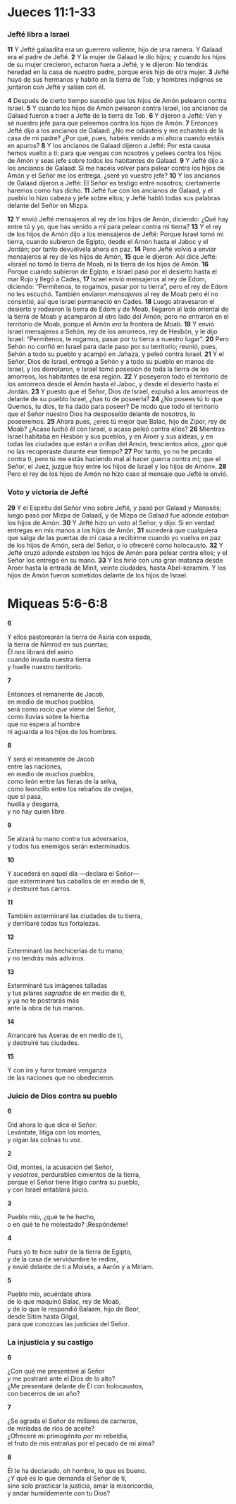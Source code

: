 # Jueces 11:1-33

### **Jefté libra a Israel**

**11** Y Jefté galaadita era un guerrero valiente, hijo de una ramera. Y Galaad era el padre de Jefté. **2** Y la mujer de Galaad le dio hijos; y cuando los hijos de su mujer crecieron, echaron fuera a Jefté, y le dijeron: No tendrás heredad en la casa de nuestro padre, porque eres hijo de otra mujer. **3** Jefté huyó de sus hermanos y habitó en la tierra de Tob; y hombres indignos se juntaron con Jefté y salían con él.

**4** Después de cierto tiempo sucedió que los hijos de Amón pelearon contra Israel. **5** Y cuando los hijos de Amón pelearon contra Israel, los ancianos de Galaad fueron a traer a Jefté de la tierra de Tob. **6** Y dijeron a Jefté: Ven y sé nuestro jefe para que peleemos contra los hijos de Amón. **7** Entonces Jefté dijo a los ancianos de Galaad: ¿No me odiasteis y me echasteis de la casa de mi padre? ¿Por qué, pues, habéis venido a mí ahora cuando estáis en apuros? **8** Y los ancianos de Galaad dijeron a Jefté: Por esta causa hemos vuelto a ti: para que vengas con nosotros y pelees contra los hijos de Amón y seas jefe sobre todos los habitantes de Galaad. **9** Y Jefté dijo a los ancianos de Galaad: Si me hacéis volver para pelear contra los hijos de Amón y el Señor me los entrega, ¿seré yo vuestro jefe? **10** Y los ancianos de Galaad dijeron a Jefté: El Señor es testigo entre nosotros; ciertamente haremos como has dicho. **11** Jefté fue con los ancianos de Galaad, y el pueblo lo hizo cabeza y jefe sobre ellos; y Jefté habló todas sus palabras delante del Señor en Mizpa.

**12** Y envió Jefté mensajeros al rey de los hijos de Amón, diciendo: ¿Qué hay entre tú y yo, que has venido a mí para pelear contra mi tierra? **13** Y el rey de los hijos de Amón dijo a los mensajeros de Jefté: Porque Israel tomó mi tierra, cuando subieron de Egipto, desde el Arnón hasta el Jaboc y el Jordán; por tanto devuélvela ahora en paz. **14** Pero Jefté volvió a enviar mensajeros al rey de los hijos de Amón, **15** que le dijeron: Así dice Jefté: «Israel no tomó la tierra de Moab, ni la tierra de los hijos de Amón. **16** Porque cuando subieron de Egipto, e Israel pasó por el desierto hasta el mar Rojo y llegó a Cades, **17** Israel envió mensajeros al rey de Edom, diciendo: “Permítenos, te rogamos, pasar por tu tierra”, pero el rey de Edom no les escuchó. También enviaron *mensajeros* al rey de Moab pero él no consintió, así que Israel permaneció en Cades. **18** Luego atravesaron el desierto y rodearon la tierra de Edom y de Moab, llegaron al lado oriental de la tierra de Moab y acamparon al otro lado del Arnón; pero no entraron en el territorio de Moab, porque el Arnón *era* la frontera de Moab. **19** Y envió Israel mensajeros a Sehón, rey de los amorreos, rey de Hesbón, y le dijo Israel: “Permítenos, te rogamos, pasar por tu tierra a nuestro lugar”. **20** Pero Sehón no confió en Israel para darle paso por su territorio; reunió, pues, Sehón a todo su pueblo y acampó en Jahaza, y peleó contra Israel. **21** Y el Señor, Dios de Israel, entregó a Sehón y a todo su pueblo en manos de Israel, y los derrotaron, e Israel tomó posesión de toda la tierra de los amorreos, los habitantes de esa región. **22** Y poseyeron todo el territorio de los amorreos desde el Arnón hasta el Jaboc, y desde el desierto hasta el Jordán. **23** Y puesto que el Señor, Dios de Israel, expulsó a los amorreos de delante de su pueblo Israel, ¿has tú de poseerla? **24** ¿No posees tú lo que Quemos, tu dios, te ha dado para poseer? De modo que todo el territorio que el Señor nuestro Dios ha desposeído delante de nosotros, lo poseeremos. **25** Ahora pues, ¿eres tú mejor que Balac, hijo de Zipor, rey de Moab? ¿Acaso luchó él con Israel, o acaso peleó contra ellos? **26** Mientras Israel habitaba en Hesbón y sus pueblos, y en Aroer y sus aldeas, y en todas las ciudades que están a orillas del Arnón, trescientos años, ¿por qué no las recuperaste durante ese tiempo? **27** Por tanto, yo no he pecado contra ti, pero tú me estás haciendo mal al hacer guerra contra mí; que el Señor, el Juez, juzgue hoy entre los hijos de Israel y los hijos de Amón». **28** Pero el rey de los hijos de Amón no hizo caso al mensaje que Jefté le envió.

### **Voto y victoria de Jefté**

**29** Y el Espíritu del Señor vino sobre Jefté, y pasó por Galaad y Manasés; luego pasó por Mizpa de Galaad, y de Mizpa de Galaad fue adonde *estaban* los hijos de Amón. **30** Y Jefté hizo un voto al Señor, y dijo: Si en verdad entregas en mis manos a los hijos de Amón, **31** sucederá que cualquiera que salga de las puertas de mi casa a recibirme cuando yo vuelva en paz de los hijos de Amón, será del Señor, o lo ofreceré como holocausto. **32** Y Jefté cruzó adonde *estaban* los hijos de Amón para pelear contra ellos; y el Señor los entregó en su mano. **33** Y los hirió con una gran matanza desde Aroer hasta la entrada de Minit, veinte ciudades, hasta Abel-keramim. Y los hijos de Amón fueron sometidos delante de los hijos de Israel.

# Miqueas 5:6-6:8

**6** 

Y ellos pastorearán la tierra de Asiria con espada,  
la tierra de Nimrod en sus puertas;  
Él *nos* librará del asirio  
cuando invada nuestra tierra  
y huelle nuestro territorio.

**7** 

Entonces el remanente de Jacob,  
en medio de muchos pueblos,  
será como rocío *que viene* del Señor,  
como lluvias sobre la hierba  
que no espera al hombre  
ni aguarda a los hijos de los hombres.

**8** 

Y será el remanente de Jacob  
entre las naciones,  
en medio de muchos pueblos,  
como león entre las fieras de la selva,  
como leoncillo entre los rebaños de ovejas,  
que si pasa,  
huella y desgarra,  
y no hay quien libre.

**9** 

Se alzará tu mano contra tus adversarios,  
y todos tus enemigos serán exterminados.

**10** 

Y sucederá en aquel día —declara el Señor—  
que exterminaré tus caballos de en medio de ti,  
y destruiré tus carros.

**11** 

También exterminaré las ciudades de tu tierra,  
y derribaré todas tus fortalezas.

**12** 

Exterminaré las hechicerías de tu mano,  
y no tendrás más adivinos.

**13** 

Exterminaré tus imágenes talladas  
y tus pilares *sagrados* de en medio de ti,  
y ya no te postrarás más  
ante la obra de tus manos.

**14** 

Arrancaré tus Aseras de en medio de ti,  
y destruiré tus ciudades.

**15** 

Y con ira y furor tomaré venganza  
de las naciones que no obedecieron.

### **Juicio de Dios contra su pueblo**

**6** 

Oíd ahora lo que dice el Señor:  
Levántate, litiga con los montes,  
y oigan las colinas tu voz.

**2** 

Oíd, montes, la acusación del Señor,  
y *vosotros*, perdurables cimientos de la tierra,  
porque el Señor tiene litigio contra su pueblo,  
y con Israel entablará juicio.

**3** 

Pueblo mío, ¿qué te he hecho,  
o en qué te he molestado? ¡Respóndeme\!

**4** 

Pues yo te hice subir de la tierra de Egipto,  
y de la casa de servidumbre te redimí,  
y envié delante de ti a Moisés, a Aarón y a Miriam.

**5** 

Pueblo mío, acuérdate ahora  
de lo que maquinó Balac, rey de Moab,  
y de lo que le respondió Balaam, hijo de Beor,  
desde Sitim hasta Gilgal,  
para que conozcas las justicias del Señor.

### **La injusticia y su castigo**

**6** 

¿Con qué me presentaré al Señor  
*y* me postraré ante el Dios de lo alto?  
¿Me presentaré delante de Él con holocaustos,  
con becerros de un año?

**7** 

¿Se agrada el Señor de millares de carneros,  
de miríadas de ríos de aceite?  
¿Ofreceré mi primogénito *por* mi rebeldía,  
el fruto de mis entrañas por el pecado de mi alma?

**8** 

Él te ha declarado, oh hombre, lo que es bueno.  
¿Y qué es lo que demanda el Señor de ti,  
sino solo practicar la justicia, amar la misericordia,  
y andar humildemente con tu Dios?
